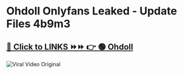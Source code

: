 
 # Ohdoll Onlyfans Leaked - Update Files 4b9m3

## <h2><a href="https://clipsfans.com/Ohdoll&ref=git">🔗 Click to LINKS ⏩⏩ 👉 🟢 Ohdoll </a></h2>

<a href="https://clipsfans.com/Ohdoll&ref=git" rel="nofollow" data-target="animated-image.originalLink"><img src="https://i.ibb.co.com/xMMVF88/686577567.gif" alt="Viral Video Original" style="max-width: 100%; display: inline-block;" data-target="animated-image.originalImage"></a>

